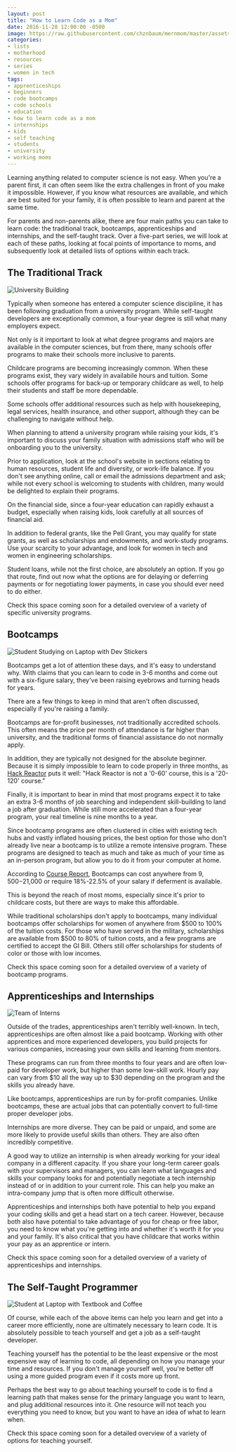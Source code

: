 ```yaml
---
layout: post
title: "How to Learn Code as a Mom"
date: 2016-11-28 12:00:00 -0500
image: https://raw.githubusercontent.com/chznbaum/mernmom/master/assets/startup-849804_1920.jpg
categories:
- lists
- motherhood
- resources
- series
- women in tech
tags:
- apprenticeships
- beginners
- code bootcamps
- code schools
- education
- how to learn code as a mom
- internships
- kids
- self teaching
- students
- university
- working moms
---
```

Learning anything related to computer science is not easy. When you're a parent first, it can often seem like the extra challenges in front of you make it impossible. However, if you know what resources are available, and which are best suited for your family, it is often possible to learn and parent at the same time.

For parents and non-parents alike, there are four main paths you can take to learn code: the traditional track, bootcamps, apprenticeships and internships, and the self-taught track. Over a five-part series, we will look at each of these paths, looking at focal points of importance to moms, and subsequently look at detailed lists of options within each track.

## The Traditional Track ##

![University Building](https://raw.githubusercontent.com/chznbaum/mernmom/master/assets/architecture-1122359_1920.jpg)

Typically when someone has entered a computer science discipline, it has been following graduation from a university program. While self-taught developers are exceptionally common, a four-year degree is still what many employers expect.

Not only is it important to look at what degree programs and majors are available in the computer sciences, but from there, many schools offer programs to make their schools more inclusive to parents.

Childcare programs are becoming increasingly common. When these programs exist, they vary widely in availabile hours and tuition. Some schools offer programs for back-up or temporary childcare as well, to help their students and staff be more dependable.

Some schools offer additional resources such as help with housekeeping, legal services, health insurance, and other support, although they can be challenging to navigate without help.

When planning to attend a university program while raising your kids, it's important to discuss your family situation with admissions staff who will be onboarding you to the university.

Prior to application, look at the school's website in sections relating to human resources, student life and diversity, or work-life balance. If you don't see anything online, call or email the admissions department and ask; while not every school is welcoming to students with children, many would be delighted to explain their programs.

On the financial side, since a four-year education can rapidly exhaust a budget, especially when raising kids, look carefully at all sources of financial aid.

In addition to federal grants, like the Pell Grant, you may qualify for state grants, as well as scholarships and endowments, and work-study programs. Use your scarcity to your advantage, and look for women in tech and women in engineering scholarships.

Student loans, while not the first choice, are absolutely an option. If you go that route, find out now what the options are for delaying or deferring payments or for negotiating lower payments, in case you should ever need to do either.

Check this space coming soon for a detailed overview of a variety of specific university programs.

## Bootcamps ##

![Student Studying on Laptop with Dev Stickers](https://raw.githubusercontent.com/chznbaum/mernmom/master/assets/photo-1456406644174-8ddd4cd52a06.jpg)

Bootcamps get a lot of attention these days, and it's easy to understand why. With claims that you can learn to code in 3-6 months and come out with a six-figure salary, they've been raising eyebrows and turning heads for years.

There are a few things to keep in mind that aren't often discussed, especially if you're raising a family.

Bootcamps are for-profit businesses, not traditionally accredited schools. This often means the price per month of attendance is far higher than university, and the traditional forms of financial assistance do not normally apply.

In addition, they are typically not designed for the absolute beginner. Because it is simply impossible to learn to code properly in three months, as [Hack Reactor](http://www.hackreactor.com/remote-immersive) puts it well: "Hack Reactor is not a '0-60' course, this is a '20-120' course."

Finally, it is important to bear in mind that most programs expect it to take an extra 3-6 months of job searching and independent skill-building to land a job after graduation. While still more accelerated than a four-year program, your real timeline is nine months to a year.

Since bootcamp programs are often clustered in cities with existing tech hubs and vastly inflated housing prices, the best option for those who don't already live near a bootcamp is to utilize a remote intensive program. These programs are designed to teach as much and take as much of your time as an in-person program, but allow you to do it from your computer at home.

According to [Course Report](https://www.coursereport.com/blog/coding-bootcamp-cost-comparison-full-stack-immersives), Bootcamps can cost anywhere from $9,500-$21,000 or require 18%-22.5% of your salary if deferment is available.

This is beyond the reach of most moms, especially since it's prior to childcare costs, but there are ways to make this affordable.

While traditional scholarships don't apply to bootcamps, many individual bootcamps offer scholarships for women of anywhere from $500 to 100% of the tuition costs. For those who have served in the military, scholarships are available from $500 to 80% of tuition costs, and a few programs are certified to accept the GI Bill. Others still offer scholarships for students of color or those with low incomes.

Check this space coming soon for a detailed overview of a variety of bootcamp programs.

## Apprenticeships and Internships ##

![Team of Interns](https://raw.githubusercontent.com/chznbaum/mernmom/master/assets/language-school-834138_1920.jpg)

Outside of the trades, apprenticeships aren't terribly well-known. In tech, apprenticeships are often almost like a paid bootcamp. Working with other apprentices and more experienced developers, you build projects for various companies, increasing your own skills and learning from mentors.

These programs can run from three months to four years and are often low-paid for developer work, but higher than some low-skill work. Hourly pay can vary from $10 all the way up to $30 depending on the program and the skills you already have.

Like bootcamps, apprenticeships are run by for-profit companies. Unlike bootcamps, these are actual jobs that can potentially convert to full-time proper developer jobs.

Internships are more diverse. They can be paid or unpaid, and some are more likely to provide useful skills than others. They are also often incredibly competitive.

A good way to utilize an internship is when already working for your ideal company in a different capacity. If you share your long-term career goals with your supervisors and managers, you can learn what languages and skills your company looks for and potentially negotiate a tech internship instead of or in addition to your current role. This can help you make an intra-company jump that is often more difficult otherwise.

Apprenticeships and internships both have potential to help you expand your coding skills and get a head start on a tech career. However, because both also have potential to take advantage of you for cheap or free labor, you need to know what you're getting into and whether it's worth it for you and your family. It's also critical that you have childcare that works within your pay as an apprentice or intern.

Check this space coming soon for a detailed overview of a variety of apprenticeships and internships.

## The Self-Taught Programmer ##

![Student at Laptop with Textbook and Coffee](https://raw.githubusercontent.com/chznbaum/mernmom/master/assets/student-849825_1920.jpg)

Of course, while each of the above items can help you learn and get into a career more efficiently, none are ultimately necessary to learn code. It is absolutely possible to teach yourself and get a job as a self-taught developer.

Teaching yourself has the potential to be the least expensive or the most expensive way of learning to code, all depending on how you manage your time and resources. If you don't manage yourself well, you're better off using a more guided program even if it costs more up front.

Perhaps the best way to go about teaching yourself to code is to find a learning path that makes sense for the primary language you want to learn, and plug additional resources into it. One resource will not teach you everything you need to know, but you want to have an idea of what to learn when.

Check this space coming soon for a detailed overview of a variety of options for teaching yourself.